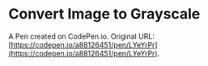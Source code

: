# Convert Image to Grayscale

A Pen created on CodePen.io. Original URL: [https://codepen.io/a88126451/pen/LYeYrPr](https://codepen.io/a88126451/pen/LYeYrPr).


